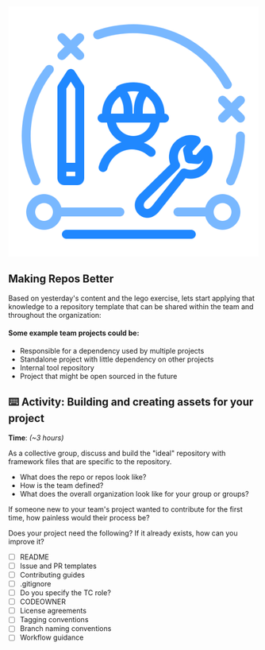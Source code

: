 ![logo](../images/project.png ':align=center')

## Making Repos Better

Based on yesterday's content and the lego exercise, lets start applying that knowledge to a repository template that can be shared within the team and throughout the organization:

#### Some example team projects could be:

- Responsible for a dependency used by multiple projects
- Standalone project with little dependency on other projects
- Internal tool repository
- Project that might be open sourced in the future

## ⌨️ Activity: Building and creating assets for your project

**Time**: _(~3 hours)_

As a collective group, discuss and build the "ideal" repository with framework files that are specific to the repository.

- What does the repo or repos look like?
- How is the team defined?
- What does the overall organization look like for your group or groups?

If someone new to your team's project wanted to contribute for the first time, how painless would their process be?

Does your project need the following? If it already exists, how can you improve it?

- [ ] README
- [ ] Issue and PR templates
- [ ] Contributing guides
- [ ] .gitignore
- [ ] Do you specify the TC role?
- [ ] CODEOWNER
- [ ] License agreements
- [ ] Tagging conventions
- [ ] Branch naming conventions
- [ ] Workflow guidance

